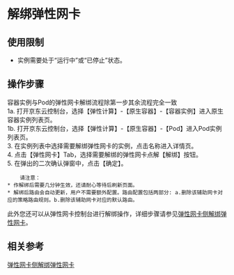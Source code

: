 # 解绑弹性网卡

## 使用限制

* 实例需要处于“运行中”或“已停止”状态。

## 操作步骤

容器实例与Pod的弹性网卡解绑流程除第一步其余流程完全一致  
1a. 打开京东云控制台，选择【弹性计算】-【原生容器】-【容器实例】进入原生容器实例列表页。  
1b. 打开京东云控制台，选择【弹性计算】-【原生容器】-【Pod】进入Pod实例列表页。  
3.  在实例列表中选择需要解绑弹性网卡的实例，点击名称进入详情页。  
4.  点击【弹性网卡】Tab，选择需要解绑的弹性网卡点解【解绑】按钮。  
5.  在弹出的二次确认弹窗中，点击【确定】。  
		
		
		请注意：
    * 作解绑后需要几分钟生效，还请耐心等待后刷新页面。
    * 解绑后路由会自动更新，用户不需要额外配置。路由配置包括两部分: a.删除该辅助网卡对应的策略路由规则。b.删除该辅助网卡对应的默认路由。

此外您还可以从弹性网卡控制台进行解绑操作，详细步骤请参见[弹性网卡侧解绑弹性网卡](../../../../../Networking/Elastic-Network-Interface/Operation-Guide/Elastic-Network-Interface-Management/Disassociate-Elastic-Network-Interface.md)。

## 相关参考
[弹性网卡侧解绑弹性网卡](../../../../Networking/Elastic-Network-Interface/Operation-Guide/Elastic-Network-Interface-Management/Disassociate-Elastic-Network-Interface.md)
